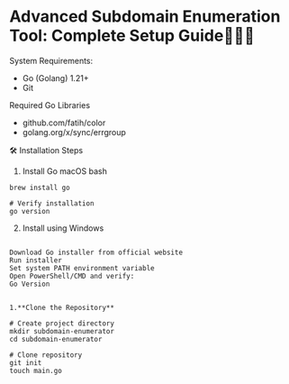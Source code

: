 # **Advanced Subdomain Enumeration Tool: Complete Setup Guide🕵️‍♂️🌐**

System Requirements:

- Go (Golang) 1.21+
- Git


Required Go Libraries

- github.com/fatih/color
- golang.org/x/sync/errgroup

🛠 Installation Steps
1. Install Go
macOS
bash




``` # Using Homebrew
brew install go

# Verify installation
go version
```

2. Install using Windows
``` 

Download Go installer from official website
Run installer
Set system PATH environment variable
Open PowerShell/CMD and verify:
Go Version


1.**Clone the Repository**

# Create project directory
mkdir subdomain-enumerator
cd subdomain-enumerator

# Clone repository 
git init
touch main.go






